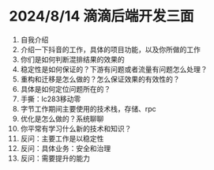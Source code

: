 # 2024/8/14 滴滴后端开发三面
1. 自我介绍
2. 介绍一下抖音的工作，具体的项目功能，以及你所做的工作
3. 你们是如何判断混排结果的效果的
4. 稳定性是如何保证的？下游有问题或者流量有问题怎么处理？
5. 重构和迁移是怎么做的？怎么保证效果的有效性的？
6. 具体是如何定位问题所在的？
7. 手撕：lc283移动零
8. 字节工作期间主要使用的技术栈，存储、rpc
9. 优化是怎么做的？系统聊聊
10. 你平常有学习什么新的技术和知识？
11. 反问：主要工作是以稳定性
12. 反问：具体业务：安全和治理
13. 反问：需要提升的能力